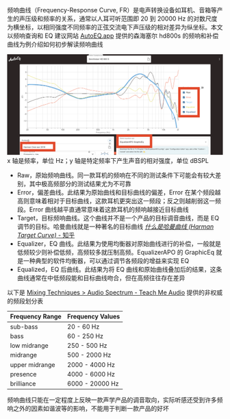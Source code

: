 频响曲线（Frequency-Response Curve, FR）是电声转换设备如耳机、音箱等产生的声压级和频率的关系，通常以人耳可听范围即 20 到 20000 Hz 的对数尺度为横坐标，以相同强度不同频率的正弦交流电下声压级的相对差异为纵坐标。本文以频响查询和 EQ 建议网站 [AutoEQ.app](https://www.autoeq.app) 提供的森海塞尔 hd800s 的频响和补偿曲线为例介绍如何初步解读频响曲线

![freq](../../assets/freq%20example.png)  
x 轴是频率，单位 Hz；y 轴是特定频率下产生声音的相对强度，单位 dBSPL

- Raw，原始频响曲线。同一款耳机的频响在不同的测试条件下可能会有较大差别，其中极高频部分的测试结果尤为不可靠
- Error，偏差曲线。此结果为原始曲线和目标曲线的偏差，Error 在某个频段越高则意味着相对于目标曲线，这款耳机更突出这一频段；反之则越削弱这一频段。Error 曲线越平直通常意味着这款耳机的频响越接近目标曲线
- Target，目标频响曲线。这个曲线并不是一个产品的目标调音曲线，而是 EQ 调节的目标。哈曼曲线就是一种著名的目标曲线 [_什么是哈曼曲线 (Harman Target Curve)_ - 知乎](https://zhuanlan.zhihu.com/p/65228980)
- Equalizer，EQ 曲线。此结果为使用均衡器对原始曲线进行的补偿，一般就是低频较少则补偿低频，高频较多就压制高频。EqualizerAPO 的 GraphicEq 就是一种典型的软件均衡器，可以通过调节各频段的增益来实现 EQ
- Equalized，EQ 后曲线。此结果为将 EQ 曲线和原始曲线叠加后的结果，这条曲线通常在中低频段能和目标曲线吻合，但在高频往往存在差异

以下是 [Mixing Techniques > Audio Spectrum - Teach Me Audio](https://www.teachmeaudio.com/mixing/techniques/audio-spectrum) 提供的非权威的频段划分表

| Frequency Range | Frequency Values |
| --------------- | ---------------- |
| sub-bass        | 20 - 60 Hz       |
| bass            | 60 - 250 Hz      |
| low midrange    | 250 - 500 Hz     |
| midrange        | 500 - 2000 Hz    |
| upper midrange  | 2000 - 4000 Hz   |
| presence        | 4000 - 6000 Hz   |
| brilliance      | 6000 - 20000 Hz  |

频响曲线只能在一定程度上反映一款声学产品的调音取向，实际听感还受到许多频响之外的因素如谐波等的影响，不能用于判断一款产品的好坏
